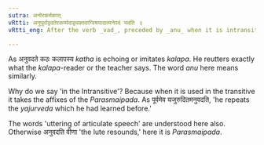 ```yaml
---
sutra: अनोरकर्मकात्
vRtti: अनुपूर्वाद्वदतेरकर्म्मदाद्व्यक्तवाग्विषयादात्मनेपदं भवति ॥
vRtti_eng: After the verb _vad_, preceded by _anu_ when it is intransitively used, the _Atmanepada_ is employed, when the sense is that of 'speaking articulately in a similar manner.'

---
```

As अनुवदते कठः कलापस्य _katha_ is echoing or imitates _kalapa_. He reutters exactly what the _kalapa_-reader or the teacher says. The word _anu_ here means similarly.

Why do we say 'in the Intransitive'? Because when it is used in the transitive it takes the affixes of the _Parasmaipada_. As पूर्वमेव यजुरुदितमनुवदति, 'he repeats the _yajurveda_ which he had learned before.'

The words 'uttering of articulate speech' are understood here also. Otherwise अनुवदति वीणा 'the lute resounds,' here it is _Parasmaipada_.